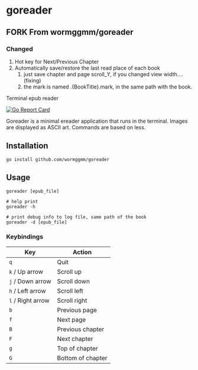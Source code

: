 # goreader
## **FORK From wormggmm/goreader**
### Changed
1. Hot key for Next/Previous Chapter
2. Automatically save/restore the last read place of each book
   1. just save chapter and page scroll_Y, if you changed view width....(fixing)
   2. the mark is named .{BookTitle}.mark, in the same path with the book.


Terminal epub reader

[![Go Report Card](https://goreportcard.com/badge/github.com/wormggmm/goreader)](https://goreportcard.com/report/github.com/wormggmm/goreader)

Goreader is a minimal ereader application that runs in the terminal. Images are displayed as ASCII art. Commands are based on less.

## Installation

``` shell
go install github.com/wormggmm/goreader
```

## Usage

``` shell
goreader [epub_file]

# help print
goreader -h

# print debug info to log file, same path of the book
goreader -d [epub_file]
```

### Keybindings

| Key               | Action            |
| ----------------- | ----------------- |
| `q`               | Quit              |
| `k` / Up arrow    | Scroll up         |
| `j` / Down arrow  | Scroll down       |
| `h` / Left arrow  | Scroll left       |
| `l` / Right arrow | Scroll right      |
| `b`               | Previous page     |
| `f`               | Next page         |
| `B`               | Previous chapter  |
| `F`               | Next chapter      |
| `g`               | Top of chapter    |
| `G`               | Bottom of chapter |
